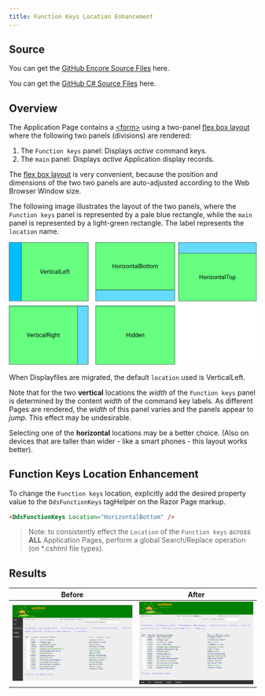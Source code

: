 ```yaml
---
title: Function Keys Location Enhancement
---
```

## Source

You can get the [GitHub Encore Source Files](https://github.com/asnaqsys-examples/sunfarm-encore) here.

You can get the [GitHub C# Source Files](https://github.com/asnaqsys-examples/sunfarm-csharp) here.

## Overview

The Application Page contains a [\<form\>](https://developer.mozilla.org/en-US/docs/Web/HTML/Element/form) using a two-panel [flex box layout](https://developer.mozilla.org/en-US/docs/Web/CSS/CSS_Flexible_Box_Layout/Basic_Concepts_of_Flexbox) where the following two panels (divisions) are rendered:

1. The `Function keys` panel: Displays *active* command keys.
2. The `main` panel: Displays *active* Application display records.

The [flex box layout](https://developer.mozilla.org/en-US/docs/Web/CSS/CSS_Flexible_Box_Layout/Basic_Concepts_of_Flexbox) is very convenient, because the position and dimensions of the two two panels are auto-adjusted according to the Web Browser Window size.

The following image illustrates the layout of the two panels, where the `Function keys` panel is represented by a pale blue rectangle, while the `main` panel is represented by a light-green rectangle. The label represents the `location` name.

![Location values](./images/function-key-location.svg)

When Displayfiles are migrated, the default `location` used is VerticalLeft.

Note that for the two **vertical** locations the *width* of the `Function keys` panel is determined by the content *width* of the command key labels. As different Pages are rendered, the *width* of this panel varies and the panels appear to *jump*. This effect may be undesirable.

Selecting one of the **horizontal** locations may be a better choice. (Also on devices that are taller than wider - like a smart phones - this layout works better).

## Function Keys Location Enhancement

To change the `Function keys` location, explicitly add the desired property value to the `DdsFunctionKeys` tagHelper on the Razor Page markup.

```html
<DdsFunctionKeys Location="HorizontalBottom" />
```

>Note: to consistently effect the `Location` of the `Function keys` across **ALL** Application Pages, perform a global Search/Replace operation (on *.cshtml file types).

## Results

| Before | After |
| :-: | :-: |
| ![Before](./images/logo-branded-cust-inquiry.png) | ![After](./images/logo-branded-fkeys-bottom.png) |
